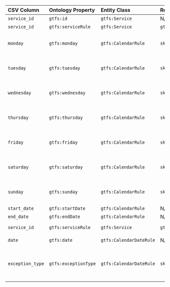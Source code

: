 | CSV Column | Ontology Property | Entity Class | Related Entity Class | Subject Generation | Join Condition | Datatype | Function Name | Function Output |
| :--- | :--- | :--- | :--- | :--- | :--- | :--- | :--- | :--- |
| `service_id` | `gtfs:id` | `gtfs:Service` | N/A | `resource:Service/{service_id}` | N/A | `xsd:string` | N/A | N/A |
| `service_id` | `gtfs:serviceRule` | `gtfs:Service` | `gtfs:CalendarRule` | `resource:Service/{service_id}` | N/A | N/A | N/A |  |
| `monday` | `gtfs:monday` | `gtfs:CalendarRule` | `skos:Concept` | `resource:CalendarRule/{service_id}` | N/A | N/A | `map_day_availability` |  1 → `<http://transport.linkeddata.es/kos/day/available>`<br>0 → `<http://transport.linkeddata.es/kos/day/not-available>`  |
| `tuesday` | `gtfs:tuesday` | `gtfs:CalendarRule` | `skos:Concept` | `resource:CalendarRule/{service_id}` | N/A | N/A | `map_day_availability` |  1 → `<http://transport.linkeddata.es/kos/day/available>`<br>0 → `<http://transport.linkeddata.es/kos/day/not-available>`  |
| `wednesday`| `gtfs:wednesday`| `gtfs:CalendarRule` | `skos:Concept` | `resource:CalendarRule/{service_id}` | N/A | N/A | `map_day_availability` |  1 → `<http://transport.linkeddata.es/kos/day/available>`<br>0 → `<http://transport.linkeddata.es/kos/day/not-available>`  |
| `thursday` | `gtfs:thursday`| `gtfs:CalendarRule` | `skos:Concept` | `resource:CalendarRule/{service_id}` | N/A | N/A | `map_day_availability` |  1 → `<http://transport.linkeddata.es/kos/day/available>`<br>0 → `<http://transport.linkeddata.es/kos/day/not-available>`  |
| `friday` | `gtfs:friday` | `gtfs:CalendarRule` | `skos:Concept` | `resource:CalendarRule/{service_id}` | N/A | N/A | `map_day_availability` |  1 → `<http://transport.linkeddata.es/kos/day/available>`<br>0 → `<http://transport.linkeddata.es/kos/day/not-available>`  |
| `saturday` | `gtfs:saturday`| `gtfs:CalendarRule` | `skos:Concept` | `resource:CalendarRule/{service_id}` | N/A | N/A | `map_day_availability` |  1 → `<http://transport.linkeddata.es/kos/day/available>`<br>0 → `<http://transport.linkeddata.es/kos/day/not-available>`  |
| `sunday` | `gtfs:sunday` | `gtfs:CalendarRule` | `skos:Concept` | `resource:CalendarRule/{service_id}` | N/A | N/A | `map_day_availability` |  1 → `<http://transport.linkeddata.es/kos/day/available>`<br>0 → `<http://transport.linkeddata.es/kos/day/not-available>`  |
| `start_date`| `gtfs:startDate`| `gtfs:CalendarRule` | N/A | `resource:CalendarRule/{service_id}` | N/A | `xsd:date` | N/A | N/A |
| `end_date` | `gtfs:endDate` | `gtfs:CalendarRule` | N/A | `resource:CalendarRule/{service_id}` | N/A | `xsd:date` | N/A | N/A |
| `service_id`| `gtfs:serviceRule`| `gtfs:Service` | `gtfs:CalendarDateRule`| `resource:Service/{service_id}` | `calendar.service_id` = `calendar_dates.service_id` | N/A | N/A | |
| `date` | `gtfs:date` | `gtfs:CalendarDateRule`| N/A | `resource:CalendarDateRule/{service_id}-{date}`| N/A | `xsd:date` | N/A | N/A |
| `exception_type`| `gtfs:exceptionType`| `gtfs:CalendarDateRule`| `skos:Concept` | `resource:CalendarDateRule/{service_id}-{date}`| N/A | N/A | `map_exception_type`| 1 → `<http://transport.linkeddata.es/kos/exception-type/added>`<br>2 → `<http://transport.linkeddata.es/kos/exception-type/removed>` |
